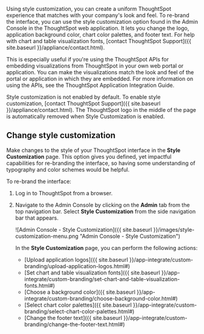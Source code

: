 Using style customization, you can create a uniform ThoughtSpot experience that
matches with your company's look and feel. To re-brand the interface, you can
use the style customization option found in the Admin Console in the ThoughtSpot
web application. It lets you change the logo, application background color,
chart color palettes, and footer text. For help with chart and table
visualization fonts, [contact ThoughtSpot Support]({{ site.baseurl }}/appliance/contact.html).

This is especially useful if you're using the ThoughtSpot APIs for embedding
visualizations from ThoughtSpot in your own web portal or application. You can
make the visualizations match the look and feel of the portal or application in
which they are embedded. For more information on using the APIs, see the
ThoughtSpot Application Integration Guide.

Style customization is not enabled by default. To enable style customization, [contact ThoughtSpot Support]({{ site.baseurl }}/appliance/contact.html). The ThoughtSpot logo in the middle of the page is automatically removed when Style Customization is enabled.

## Change style customization

Make changes to the style of your ThoughtSpot interface in the **Style Customization** page. This option gives you defined, yet impactful capabilities for re-branding the interface, so having some understanding of typography and color schemes would be helpful.

To re-brand the interface:

1. Log in to ThoughtSpot from a browser.

2. Navigate to the Admin Console by clicking on the **Admin** tab from the top navigation bar. Select **Style Customization** from the side navigation bar that appears.

    ![Admin Console - Style Customization]({{ site.baseurl }}/images/style-customization-menu.png "Admin Console - Style Customization")

    In the **Style Customization** page, you can perform the following actions:

    -   [Upload application logos]({{ site.baseurl }}/app-integrate/custom-branding/upload-application-logos.html#)
    -   [Set chart and table visualization fonts]({{ site.baseurl }}/app-integrate/custom-branding/set-chart-and-table-visualization-fonts.html#)
    -   [Choose a background color]({{ site.baseurl }}/app-integrate/custom-branding/choose-background-color.html#)
    -   [Select chart color palettes]({{ site.baseurl }}/app-integrate/custom-branding/select-chart-color-palettes.html#)
    -   [Change the footer text]({{ site.baseurl }}/app-integrate/custom-branding/change-the-footer-text.html#)
